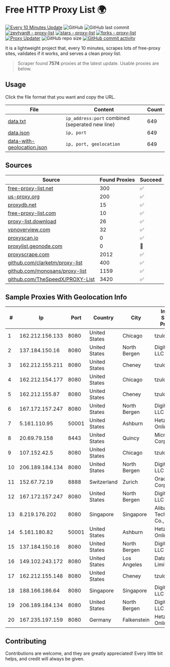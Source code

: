 
# Free HTTP Proxy List 🌍

[![Every 10 Minutes Update](https://github.com/mertguvencli/http-proxy-list/actions/workflows/main.yml/badge.svg?branch=main)](https://github.com/mertguvencli/http-proxy-list/actions/workflows/main.yml)
![GitHub](https://img.shields.io/github/license/mertguvencli/http-proxy-list)
![GitHub last commit](https://img.shields.io/github/last-commit/mertguvencli/http-proxy-list)
[![zevtyardt - proxy-list](https://img.shields.io/static/v1?label=zevtyardt&message=proxy-list&color=blue&logo=github)](https://github.com/zevtyardt/proxy-list "Go to GitHub repo")
[![stars - proxy-list](https://img.shields.io/github/stars/zevtyardt/proxy-list?style=social)](https://github.com/zevtyardt/proxy-list)
[![forks - proxy-list](https://img.shields.io/github/forks/zevtyardt/proxy-list?style=social)](https://github.com/zevtyardt/proxy-list)
[![Proxy Updater](https://github.com/zevtyardt/proxy-list/workflows/Proxy%20Updater/badge.svg)](https://github.com/zevtyardt/proxy-list/actions?query=workflow:"Proxy+Updater")
![GitHub repo size](https://img.shields.io/github/repo-size/zevtyardt/proxy-list)
[![GitHub commit activity](https://img.shields.io/github/commit-activity/m/zevtyardt/proxy-list?logo=commits)](https://github.com/zevtyardt/proxy-list/commits/main)

It is a lightweight project that, every 10 minutes, scrapes lots of free-proxy sites, validates if it works, and serves a clean proxy list.

> Scraper found **7574** proxies at the latest update. Usable proxies are below.

## Usage

Click the file format that you want and copy the URL.

|File|Content|Count|
|----|-------|-----|
|[data.txt](https://raw.githubusercontent.com/mertguvencli/http-proxy-list/main/proxy-list/data.txt)|`ip_address:port` combined (seperated new line)|649|
|[data.json](https://raw.githubusercontent.com/mertguvencli/http-proxy-list/main/proxy-list/data.json)|`ip, port`|649|
|[data-with-geolocation.json](https://raw.githubusercontent.com/mertguvencli/http-proxy-list/main/proxy-list/data-with-geolocation.json)|`ip, port, geolocation`|649|

## Sources

|Source|Found Proxies|Succeed|
|------|-------------|-------|
|[free-proxy-list.net](https://free-proxy-list.net)|300|✅|
|[us-proxy.org](https://www.us-proxy.org)|200|✅|
|[proxydb.net](http://proxydb.net)|15|✅|
|[free-proxy-list.com](https://free-proxy-list.com/?page=&port=&type%5B%5D=http&type%5B%5D=https&up_time=0&search=Search)|10|✅|
|[proxy-list.download](https://www.proxy-list.download/HTTP)|26|✅|
|[vpnoverview.com](https://vpnoverview.com/privacy/anonymous-browsing/free-proxy-servers)|32|✅|
|[proxyscan.io](https://www.proxyscan.io)|0|✅|
|[proxylist.geonode.com](https://proxylist.geonode.com/api/proxy-list?limit=300&page=1&sort_by=lastChecked&sort_type=desc&protocols=http,https)|0|🚫|
|[proxyscrape.com](https://api.proxyscrape.com/v2/?request=displayproxies&protocol=http&timeout=10000&country=all&ssl=all&anonymity=all)|2012|✅|
|[github.com/clarketm/proxy-list](https://raw.githubusercontent.com/clarketm/proxy-list/master/proxy-list-raw.txt)|400|✅|
|[github.com/monosans/proxy-list](https://raw.githubusercontent.com/monosans/proxy-list/main/proxies/http.txt)|1159|✅|
|[github.com/TheSpeedX/PROXY-List](https://raw.githubusercontent.com/TheSpeedX/PROXY-List/master/http.txt)|3420|✅|


## Sample Proxies With Geolocation Info

|#|Ip|Port|Country|City|Internet Service Provider|
|-|--|----|-------|----|-------------------------|
|1|162.212.156.133|8080|United States|Chicago|tzulo, inc.|
|2|137.184.150.16|8080|United States|North Bergen|DigitalOcean, LLC|
|3|162.212.155.211|8080|United States|Cheney|tzulo, inc.|
|4|162.212.154.177|8080|United States|Chicago|tzulo, inc.|
|5|162.212.155.87|8080|United States|Cheney|tzulo, inc.|
|6|167.172.157.247|8080|United States|North Bergen|DigitalOcean, LLC|
|7|5.161.110.95|50001|United States|Ashburn|Hetzner Online GmbH|
|8|20.69.79.158|8443|United States|Quincy|Microsoft Corporation|
|9|107.152.42.5|8080|United States|Chicago|tzulo, inc.|
|10|206.189.184.134|8080|United States|North Bergen|DigitalOcean, LLC|
|11|152.67.72.19|8888|Switzerland|Zurich|Oracle Corporation|
|12|167.172.157.247|8080|United States|North Bergen|DigitalOcean, LLC|
|13|8.219.176.202|8080|Singapore|Singapore|Alibaba (US) Technology Co., Ltd.|
|14|5.161.180.82|50001|United States|Ashburn|Hetzner Online GmbH|
|15|137.184.150.16|8080|United States|North Bergen|DigitalOcean, LLC|
|16|149.102.243.172|8080|United States|Los Angeles|Datacamp Limited|
|17|162.212.155.148|8080|United States|Cheney|tzulo, inc.|
|18|188.166.186.64|8080|Singapore|Singapore|DigitalOcean, LLC|
|19|206.189.184.134|8080|United States|North Bergen|DigitalOcean, LLC|
|20|167.235.197.159|8080|Germany|Falkenstein|Hetzner Online GmbH|



## Contributing

Contributions are welcome, and they are greatly appreciated! Every
little bit helps, and credit will always be given.


